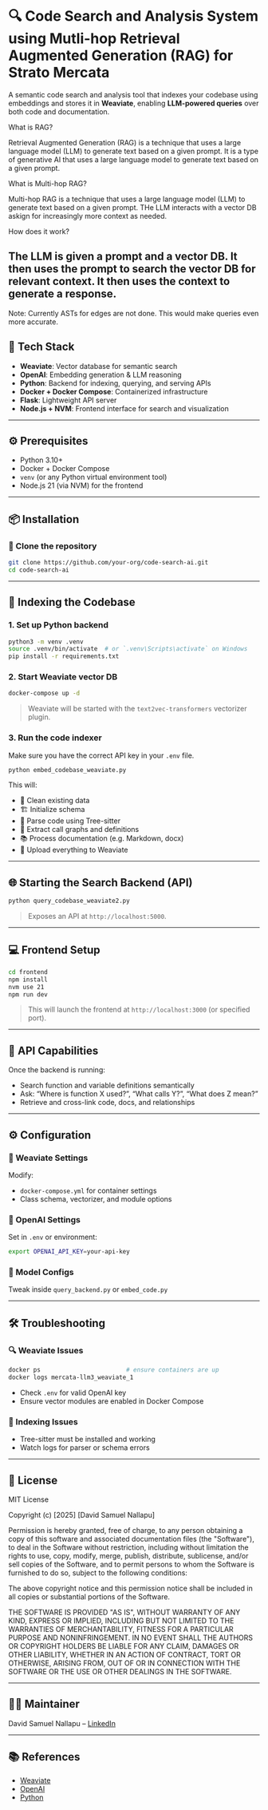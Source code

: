# 🔍 Code Search and Analysis System  using Mutli-hop Retrieval Augmented Generation (RAG) for Strato Mercata

A semantic code search and analysis tool that indexes your codebase using embeddings and stores it in **Weaviate**, enabling **LLM-powered queries** over both code and documentation.

What is RAG?

Retrieval Augmented Generation (RAG) is a technique that uses a large language model (LLM) to generate text based on a given prompt. It is a type of generative AI that uses a large language model to generate text based on a given prompt.   

What is Multi-hop RAG?

Multi-hop RAG is a technique that uses a large language model (LLM) to generate text based on a given prompt. THe LLM interacts with a vector DB askign for increasingly more context as needed.

How does it work?

The LLM is given a prompt and a vector DB. It then uses the prompt to search the vector DB for relevant context. It then uses the context to generate a response.
---

Note: Currently ASTs for edges are not done. This would make queries even more accurate.

## 🧰 Tech Stack

- **Weaviate**: Vector database for semantic search  
- **OpenAI**: Embedding generation & LLM reasoning  
- **Python**: Backend for indexing, querying, and serving APIs  
- **Docker + Docker Compose**: Containerized infrastructure  
- **Flask**: Lightweight API server  
- **Node.js + NVM**: Frontend interface for search and visualization  

---

## ⚙️ Prerequisites

- Python 3.10+  
- Docker + Docker Compose  
- `venv` (or any Python virtual environment tool)  
- Node.js 21 (via NVM) for the frontend  

---

## 📦 Installation

### 🔁 Clone the repository

```bash
git clone https://github.com/your-org/code-search-ai.git
cd code-search-ai
```

---

## 🧠 Indexing the Codebase

### 1. Set up Python backend

```bash
python3 -m venv .venv
source .venv/bin/activate  # or `.venv\Scripts\activate` on Windows
pip install -r requirements.txt
```

### 2. Start Weaviate vector DB

```bash
docker-compose up -d
```

> Weaviate will be started with the `text2vec-transformers` vectorizer plugin.

### 3. Run the code indexer

Make sure you have the correct API key in your `.env` file.

```bash
python embed_codebase_weaviate.py
```

This will:
- 🧹 Clean existing data  
- 🏗️ Initialize schema  
- 🧾 Parse code using Tree-sitter  
- 🔗 Extract call graphs and definitions  
- 📚 Process documentation (e.g. Markdown, docx)  
- 📡 Upload everything to Weaviate  

---

## 🌐 Starting the Search Backend (API)

```bash
python query_codebase_weaviate2.py
```

> Exposes an API at `http://localhost:5000`.

---

## 💻 Frontend Setup

```bash
cd frontend
npm install
nvm use 21
npm run dev
```

> This will launch the frontend at `http://localhost:3000` (or specified port).

---

## 📡 API Capabilities

Once the backend is running:
- Search function and variable definitions semantically  
- Ask: “Where is function X used?”, “What calls Y?”, “What does Z mean?”  
- Retrieve and cross-link code, docs, and relationships  

---

## ⚙️ Configuration

### 🔧 Weaviate Settings

Modify:
- `docker-compose.yml` for container settings  
- Class schema, vectorizer, and module options  

### 🔑 OpenAI Settings

Set in `.env` or environment:

```bash
export OPENAI_API_KEY=your-api-key
```

### 🧠 Model Configs

Tweak inside `query_backend.py` or `embed_code.py`

---

## 🛠️ Troubleshooting

### 🔍 Weaviate Issues

```bash
docker ps                        # ensure containers are up
docker logs mercata-llm3_weaviate_1
```

- Check `.env` for valid OpenAI key  
- Ensure vector modules are enabled in Docker Compose  

### 🧩 Indexing Issues

- Tree-sitter must be installed and working  
- Watch logs for parser or schema errors  

---

## 📜 License

MIT License

Copyright (c) [2025] [David Samuel Nallapu]

Permission is hereby granted, free of charge, to any person obtaining a copy
of this software and associated documentation files (the "Software"), to deal
in the Software without restriction, including without limitation the rights
to use, copy, modify, merge, publish, distribute, sublicense, and/or sell
copies of the Software, and to permit persons to whom the Software is
furnished to do so, subject to the following conditions:

The above copyright notice and this permission notice shall be included in all
copies or substantial portions of the Software.

THE SOFTWARE IS PROVIDED "AS IS", WITHOUT WARRANTY OF ANY KIND, EXPRESS OR
IMPLIED, INCLUDING BUT NOT LIMITED TO THE WARRANTIES OF MERCHANTABILITY,
FITNESS FOR A PARTICULAR PURPOSE AND NONINFRINGEMENT. IN NO EVENT SHALL THE
AUTHORS OR COPYRIGHT HOLDERS BE LIABLE FOR ANY CLAIM, DAMAGES OR OTHER
LIABILITY, WHETHER IN AN ACTION OF CONTRACT, TORT OR OTHERWISE, ARISING FROM,
OUT OF OR IN CONNECTION WITH THE SOFTWARE OR THE USE OR OTHER DEALINGS IN THE
SOFTWARE.

---

## 👨‍💻 Maintainer

David Samuel Nallapu – [LinkedIn](https://linkedin.com/in/davidnallapu)

---

## 📚 References

- [Weaviate](https://weaviate.io/)
- [OpenAI](https://openai.com/)
- [Python](https://www.python.org/)